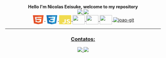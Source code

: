 <div align="center"><strong> Hello I'm Nicolas Eeisuke, welcome to my repository</strong></div>

<div align ="center">
    <a href="https://github.com/nicolaseeisuke">
    <img height="180em" src="https://github-readme-stats.vercel.app/api?username=nicolaseeisuke&show_icons=true&theme=dracula&include_all_commits=true&count_private=true"/>
    <img height="180em" src="https://github-readme-stats.vercel.app/api/top-langs/?username=nicolaseeisuke&layout=compact&langs_count=16&theme=dracula"/>
</div>
<div align ="center">
    <img align="center" alt="HTML" height="30" width="40" src="https://raw.githubusercontent.com/devicons/devicon/master/icons/html5/html5-original.svg">
    <img align="center" alt="CSS" height="30" width="40" src="https://raw.githubusercontent.com/devicons/devicon/master/icons/css3/css3-original.svg">
    <img align="center" alt="Js" height="30" width="40" src="https://raw.githubusercontent.com/devicons/devicon/master/icons/javascript/javascript-plain.svg">
    <img align="center"  height="30" width="40" src="https://cdn.jsdelivr.net/gh/devicons/devicon/icons/react/react-original.svg" />
    <img align="center"  height="30" width="40" src="https://cdn.jsdelivr.net/gh/devicons/devicon/icons/nodejs/nodejs-original.svg" />
    <img align="center"  height="30" width="40" src="https://cdn.jsdelivr.net/gh/devicons/devicon/icons/sqlite/sqlite-original.svg" />
    <img align="center" height="30" alt="joao-git" width="40" src="https://cdn.jsdelivr.net/gh/devicons/devicon/icons/git/git-original.svg"/>  
</div>

<hr>

<div align ="center">
    <h3>Contatos:</h3>
    <a href="https://www.linkedin.com/in/nicolas-eeisuke-717b16260/" target="_blank">
       <img src="https://img.shields.io/badge/-LinkedIn-%230077B5?style=for-the-badge&logo=linkedin&logoColor=white" target="_blank">          </a>   
     <a href = "nicolaseeisuke@gmail.com">
        <img src="https://img.shields.io/badge/Gmail-D14836?style=for-the-badge&logo=gmail&logoColor=white" target="_blank">
    </a>
</div>
